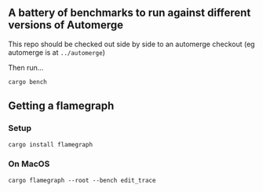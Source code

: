 
## A battery of benchmarks to run against different versions of Automerge

  This repo should be checked out side by side to an automerge checkout (eg automerge is at `../automerge`)

  Then run...

  `cargo bench`

## Getting a flamegraph

### Setup

  `cargo install flamegraph`

### On MacOS

  `cargo flamegraph --root --bench edit_trace`

